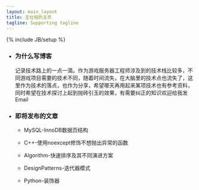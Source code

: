 ```yaml
---
layout: main_layout
title: 王仕柱的主页
tagline: Supporting tagline
---
```

{% include JB/setup %}

* ### 为什么写博客 ###

	记录技术路上的一点一滴。作为游戏服务器工程师涉及到的技术栈比较多，不同游戏项目需要的技术不同，随着时间流失，在大脑里的技术点也流失了，这里作为技术的落点，也作为分享，希望哪天再用起来某项技术也有参考资料，同时希望在技术探讨上起到抛砖引玉的效果，有需要纠正的知识欢迎给我发Email

* ### 即将发布的文章 ###

	- MySQL-InnoDB数据页结构

	- C++-使用noexcept修饰不想抛出异常的函数

	- Algorithm-快速排序及其不同演进方案

	- DesignPatterns-迭代器模式

	- Python-装饰器


